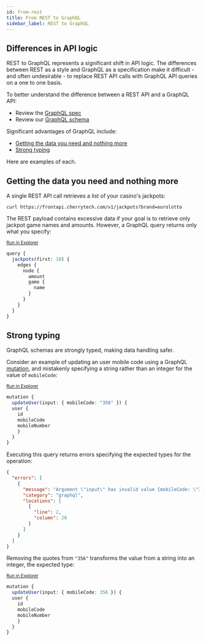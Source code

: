 ```yaml
---
id: from-rest
title: From REST to GraphQL
sidebar_label: REST to GraphQL
---
```


## Differences in API logic
REST to GraphQL represents a significant shift in API logic. The differences between REST as a style and GraphQL as a specification make it difficult - and often undesirable - to replace REST API calls with GraphQL API queries on a one to one basis.

To better understand the difference between a REST API and a GraphQL API:

* Review the [GraphQL spec](https://facebook.github.io/graphql/)
* Review our [GraphQL schema](graphql-schema.md)

Significant advantages of GraphQL include:

* [Getting the data you need and nothing more](#getting-the-data-you-need-and-nothing-more)
* [Strong typing](#strong-typing)

Here are examples of each.

## Getting the data you need and nothing more
A single REST API call retrieves a list of your casino's jackpots:

```
curl https://frontapi.cherrytech.com/v1/jackpots?brand=eurolotto
```

The REST payload contains excessive data if your goal is to retrieve only jackpot game names and amounts. However, a GraphQL query returns only what you specify:

<sub>[Run in Explorer](../../../explorer.html?query=query%20%7B%0A%20%20jackpots(first%3A%2010)%20%7B%0A%20%20%20%20edges%20%7B%0A%20%20%20%20%20%20node%20%7B%0A%20%20%20%20%20%20%20%20amount%0A%20%20%20%20%20%20%20%20game%20%7B%0A%20%20%20%20%20%20%20%20%20%20name%0A%20%20%20%20%20%20%20%20%7D%0A%20%20%20%20%20%20%7D%0A%20%20%20%20%7D%0A%20%20%7D%0A%7D)</sub>
```ts
query {
  jackpots(first: 10) {
    edges {
      node {
        amount
        game {
          name
        }
      }
    }
  }
}
```

## Strong typing
GraphQL schemas are strongly typed, making data handling safer.

Consider an example of updating an user mobile code using a GraphQL [mutation](graphql/mutations.md), and mistakenly specifying a string rather than an integer for the value of `mobileCode`:

<sub>[Run in Explorer](../../../explorer.html?query=mutation%20%7B%0A%20%20updateUser(input%3A%20%7B%20mobileCode%3A%20"356"%20%7D)%20%7B%0A%20%20user%20%7B%0A%20%20%20%20id%0A%20%20%20%20mobileCode%0A%20%20%20%20mobileNumber%0A%20%20%20%20%7D%0A%20%20%7D%0A%7D)</sub>
```ts
mutation {
  updateUser(input: { mobileCode: "356" }) {
  user {
    id
    mobileCode
    mobileNumber
    }
  }
}
```

Executing this query returns errors specifying the expected types for the operation:

```json
{
  "errors": [
    {
      "message": "Argument \"input\" has invalid value {mobileCode: \"356\"}.\nIn field \"mobileCode\": Expected type \"Int\", found \"356\".",
      "category": "graphql",
      "locations": [
        {
          "line": 2,
          "column": 20
        }
      ]
    }
  ]
}
```

Removing the quotes from `"356"` transforms the value from a string into an integer, the expected type:

<sub>[Run in Explorer](../../../explorer.html?query=mutation%20%7B%0A%20%20updateUser(input%3A%20%7B%20mobileCode%3A%20356%20%7D)%20%7B%0A%20%20user%20%7B%0A%20%20%20%20id%0A%20%20%20%20mobileCode%0A%20%20%20%20mobileNumber%0A%20%20%20%20%7D%0A%20%20%7D%0A%7D)</sub>
```ts
mutation {
  updateUser(input: { mobileCode: 356 }) {
  user {
    id
    mobileCode
    mobileNumber
    }
  }
}
```
